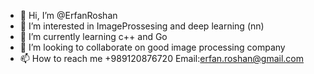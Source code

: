 - 👋 Hi, I’m @ErfanRoshan
- 👀 I’m interested in ImageProssesing and deep learning (nn)
- 🌱 I’m currently learning c++ and Go
- 💞️ I’m looking to collaborate on good image processing company
- 📫 How to reach me +989120876720 Email:erfan.roshan@gmail.com

<!---
ErfanRoshan/ErfanRoshan is a ✨ special ✨ repository because its `README.md` (this file) appears on your GitHub profile.
You can click the Preview link to take a look at your changes.
--->
